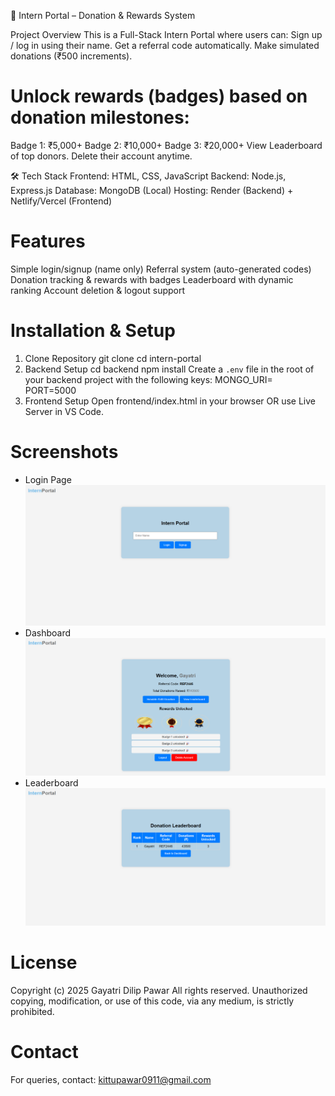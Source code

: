 🌟 Intern Portal – Donation & Rewards System

Project Overview
This is a Full-Stack Intern Portal where users can:
Sign up / log in using their name.
Get a referral code automatically.
Make simulated donations (₹500 increments).

# Unlock rewards (badges) based on donation milestones:
  Badge 1: ₹5,000+
  Badge 2: ₹10,000+
  Badge 3: ₹20,000+
  View Leaderboard of top donors.
  Delete their account anytime.

🛠 Tech Stack
Frontend: HTML, CSS, JavaScript
Backend: Node.js, Express.js
Database: MongoDB (Local)
Hosting: Render (Backend) + Netlify/Vercel (Frontend)

# Features
  Simple login/signup (name only)
  Referral system (auto-generated codes)
  Donation tracking & rewards with badges
  Leaderboard with dynamic ranking
  Account deletion & logout support

# Installation & Setup 
  1. Clone Repository
     git clone <your-repo-link>
     cd intern-portal
  2. Backend Setup
     cd backend
     npm install
     Create a `.env` file in the root of your backend project with the following keys:
     MONGO_URI=<your-mongodb-connection-string>
     PORT=5000
  4. Frontend Setup
     Open frontend/index.html in your browser OR use Live Server in VS Code.
   
# Screenshots
  * Login Page
    ![Login Screenshot](screenshots/loginPage.png)
  * Dashboard
    ![Dashboard Screenshot](screenshots/Dashboard.png)
  * Leaderboard
   ![Leaderboard Screenshot](screenshots/Leaderboard.png)
  

# License
  Copyright (c) 2025 Gayatri Dilip Pawar
  All rights reserved. Unauthorized copying, modification, or use of this code, via any medium, is strictly prohibited.
  
# Contact
  For queries, contact: kittupawar0911@gmail.com




